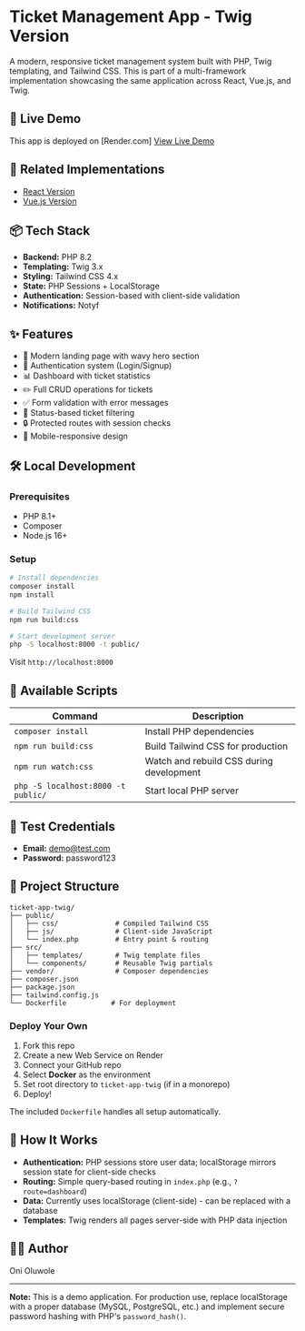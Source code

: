 # Ticket Management App - Twig Version

A modern, responsive ticket management system built with PHP, Twig templating, and Tailwind CSS. This is part of a multi-framework implementation showcasing the same application across React, Vue.js, and Twig.

## 🚀 Live Demo

This app is deployed on [Render.com]
[View Live Demo](https://tickets-please-twig.onrender.com/) 

## 🔗 Related Implementations

- [React Version](../ticket-app-react)
- [Vue.js Version](../ticket-app-vue)

## 📦 Tech Stack

- **Backend:** PHP 8.2
- **Templating:** Twig 3.x
- **Styling:** Tailwind CSS 4.x
- **State:** PHP Sessions + LocalStorage
- **Authentication:** Session-based with client-side validation
- **Notifications:** Notyf

## ✨ Features

- 🎨 Modern landing page with wavy hero section
- 🔐 Authentication system (Login/Signup)
- 📊 Dashboard with ticket statistics
- ✏️ Full CRUD operations for tickets
- ✅ Form validation with error messages
- 🎯 Status-based ticket filtering
- 🔒 Protected routes with session checks
- 📱 Mobile-responsive design

## 🛠️ Local Development

### Prerequisites

- PHP 8.1+
- Composer
- Node.js 16+

### Setup

```bash
# Install dependencies
composer install
npm install

# Build Tailwind CSS
npm run build:css

# Start development server
php -S localhost:8000 -t public/
```

Visit `http://localhost:8000`

## 📝 Available Scripts

| Command | Description |
|---------|-------------|
| `composer install` | Install PHP dependencies |
| `npm run build:css` | Build Tailwind CSS for production |
| `npm run watch:css` | Watch and rebuild CSS during development |
| `php -S localhost:8000 -t public/` | Start local PHP server |

## 👤 Test Credentials

- **Email:** demo@test.com
- **Password:** password123

## 📁 Project Structure

```
ticket-app-twig/
├── public/
│   ├── css/              # Compiled Tailwind CSS
│   ├── js/               # Client-side JavaScript
│   └── index.php         # Entry point & routing
├── src/
│   ├── templates/        # Twig template files
│   └── components/       # Reusable Twig partials
├── vendor/               # Composer dependencies
├── composer.json
├── package.json
├── tailwind.config.js
└── Dockerfile           # For deployment
```


### Deploy Your Own

1. Fork this repo
2. Create a new Web Service on Render
3. Connect your GitHub repo
4. Select **Docker** as the environment
5. Set root directory to `ticket-app-twig` (if in a monorepo)
6. Deploy!

The included `Dockerfile` handles all setup automatically.

## 🔐 How It Works

- **Authentication:** PHP sessions store user data; localStorage mirrors session state for client-side checks
- **Routing:** Simple query-based routing in `index.php` (e.g., `?route=dashboard`)
- **Data:** Currently uses localStorage (client-side) - can be replaced with a database
- **Templates:** Twig renders all pages server-side with PHP data injection

## 👨‍💻 Author

Oni Oluwole

---

**Note:** This is a demo application. For production use, replace localStorage with a proper database (MySQL, PostgreSQL, etc.) and implement secure password hashing with PHP's `password_hash()`.